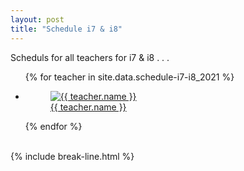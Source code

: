 ```yaml
---
layout: post
title: "Schedule i7 & i8"
---
```


Scheduls for all teachers for i7 & i8 . . .

<ul class="photo-gallery">
  {% for teacher in site.data.schedule-i7-i8_2021 %}
    <li>
      <a href="{{ teacher.link }}">
        <figure>
          <img src="{{ teacher.photo | relative_url }}" alt="{{ teacher.name }}">
          <figcaption>{{ teacher.name }}</figcaption>
        </figure> 
      </a>
    </li>
  {% endfor %}
</ul>
<br>
{% include break-line.html %}


